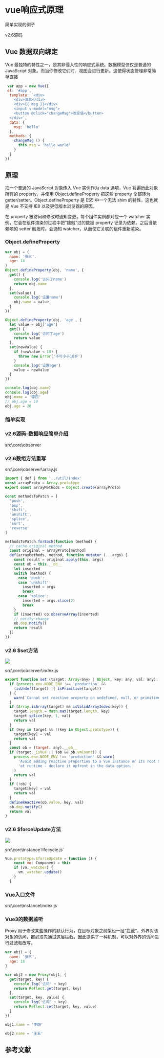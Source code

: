 # vue响应式原理
简单实现的例子



v2.6源码



## Vue 数据双向绑定

Vue 最独特的特性之一，是其非侵入性的响应式系统。数据模型仅仅是普通的 JavaScript 对象。而当你修改它们时，视图会进行更新。这使得状态管理非常简单直接





```javascript
 var app = new Vue({
 el: '#app',
  template: `<div>
    <div>消息</div>
    <div>{{ msg }}</div>
    <input v-model="msg">
    <button @click="changeMsg">改变值</button>
  </div>`,
  data: {
    msg: 'hello'
  },
  methods: {
    changeMsg () {
      this.msg = 'hello world'
    }
  }
})

```

## 原理

把一个普通的 JavaScript 对象传入 Vue 实例作为 data 选项，Vue 将遍历此对象所有的 property，并使用 Object.defineProperty 把这些 property 全部转为 getter/setter。Object.defineProperty 是 ES5 中一个无法 shim 的特性，这也就是 Vue 不支持 IE8 以及更低版本浏览器的原因。

在 property 被访问和修改时通知变更，每个组件实例都对应一个 watcher 实例，它会在组件渲染的过程中把“接触”过的数据 property 记录为依赖。之后当依赖项的 setter 触发时，会通知 watcher，从而使它关联的组件重新渲染。

### Object.defineProperty

```javascript
var obj = {
  name: '张三',
  age: 18
}
Object.defineProperty(obj, 'name', {
  get() {
    console.log('访问了name')
    return obj.name
  },
  set(value) {
    console.log('设置name')
    obj.name = value
  }
})

Object.defineProperty(obj, 'age', {
  let value = obj['age']
  get() {
    console.log('访问了age')
    return value
  },
  set(newValue) {
    if (newValue < 18) {
      throw new Error('不可小于18岁')
    }
    console.log('设置age')
    value = newValue
  }
})

console.log(obj.name)
console.log(obj.age)
obj.name = '李四'
// obj.age = 10
obj.age = 20

```

### 简单实现





### v2.6源码-数据响应简单介绍

src\core\observer

### v2.6数组方法重写

src\core\observer\array.js

```javascript
import { def } from '../util/index'
const arrayProto = Array.prototype
export const arrayMethods = Object.create(arrayProto)

const methodsToPatch = [
  'push',
  'pop',
  'shift',
  'unshift',
  'splice',
  'sort',
  'reverse'
]

methodsToPatch.forEach(function (method) {
  // cache original method
  const original = arrayProto[method]
  def(arrayMethods, method, function mutator (...args) {
    const result = original.apply(this, args)
    const ob = this.__ob__
    let inserted
    switch (method) {
      case 'push':
      case 'unshift':
        inserted = args
        break
      case 'splice':
        inserted = args.slice(2)
        break
    }
    if (inserted) ob.observeArray(inserted)
    // notify change
    ob.dep.notify()
    return result
  })
})

```

### v2.6 $set方法

![](/images/auto/vue响应式原理/image1.png)

src\core\observer\index.js

```javascript
export function set (target: Array<any> | Object, key: any, val: any): any {
  if (process.env.NODE_ENV !== 'production' &&
    (isUndef(target) || isPrimitive(target))
  ) {
    warn(`Cannot set reactive property on undefined, null, or primitive value: ${(target: any)}`)
  }
  if (Array.isArray(target) && isValidArrayIndex(key)) {
    target.length = Math.max(target.length, key)
    target.splice(key, 1, val)
    return val
  }
  if (key in target && !(key in Object.prototype)) {
    target[key] = val
    return val
  }
  const ob = (target: any).__ob__
  if (target._isVue || (ob && ob.vmCount)) {
    process.env.NODE_ENV !== 'production' && warn(
      'Avoid adding reactive properties to a Vue instance or its root $data ' +
      'at runtime - declare it upfront in the data option.'
    )
    return val
  }
  if (!ob) {
    target[key] = val
    return val
  }
  defineReactive(ob.value, key, val)
  ob.dep.notify()
  return val
}

```

### v2.6 $forceUpdate方法

![](/images/auto/vue响应式原理/image2.png)

src\core\instance\`lifecycle.js`

```javascript
Vue.prototype.$forceUpdate = function () {
    const vm: Component = this
    if (vm._watcher) {
      vm._watcher.update()
    }
  }

```

### Vue入口文件

src\core\instance\index.js

### Vue3的数据监听

Proxy 用于修改某些操作的默认行为，在目标对象之前架设一层“拦截”，外界对该对象的访问，都必须先通过这层拦截，因此提供了一种机制，可以对外界的访问进行过滤和改写。

```javascript
var obj1 = {
  name: '张三',
  age: 18
}

var obj2 = new Proxy(obj1, {
  get(target, key) {
    console.log('访问' + key)
    return Reflect.get(target, key)
  },
  set(target, key, value) {
    console.log('访问' + key)
    return Reflect.set(target, key, value)
  }
})

obj1.name = '李四'

obj2.name = '王五'

```

## 参考文献







